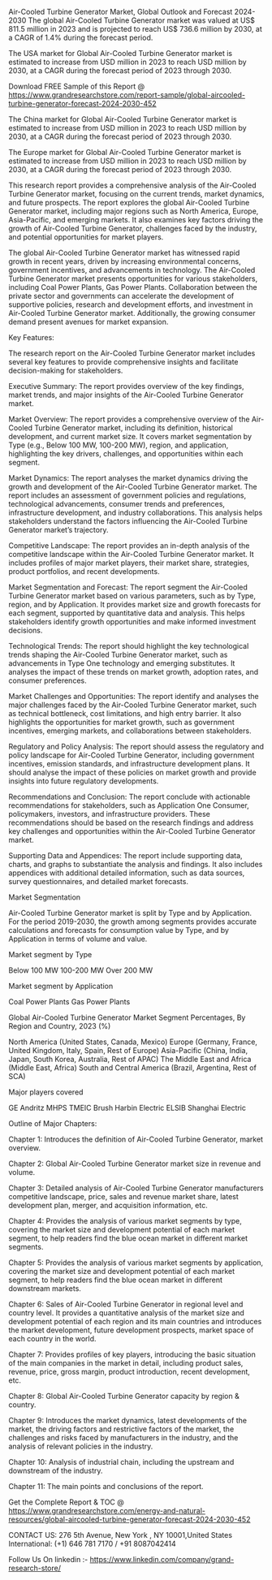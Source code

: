 Air-Cooled Turbine Generator Market, Global Outlook and Forecast 2024-2030
The global Air-Cooled Turbine Generator market was valued at US$ 811.5 million in 2023 and is projected to reach US$ 736.6 million by 2030, at a CAGR of 1.4% during the forecast period.

The USA market for Global Air-Cooled Turbine Generator market is estimated to increase from USD million in 2023 to reach USD million by 2030, at a CAGR during the forecast period of 2023 through 2030.

Download FREE Sample of this Report @ https://www.grandresearchstore.com/report-sample/global-aircooled-turbine-generator-forecast-2024-2030-452

The China market for Global Air-Cooled Turbine Generator market is estimated to increase from USD million in 2023 to reach USD million by 2030, at a CAGR during the forecast period of 2023 through 2030.

The Europe market for Global Air-Cooled Turbine Generator market is estimated to increase from USD million in 2023 to reach USD million by 2030, at a CAGR during the forecast period of 2023 through 2030.

This research report provides a comprehensive analysis of the Air-Cooled Turbine Generator market, focusing on the current trends, market dynamics, and future prospects. The report explores the global Air-Cooled Turbine Generator market, including major regions such as North America, Europe, Asia-Pacific, and emerging markets. It also examines key factors driving the growth of Air-Cooled Turbine Generator, challenges faced by the industry, and potential opportunities for market players.

The global Air-Cooled Turbine Generator market has witnessed rapid growth in recent years, driven by increasing environmental concerns, government incentives, and advancements in technology. The Air-Cooled Turbine Generator market presents opportunities for various stakeholders, including Coal Power Plants, Gas Power Plants. Collaboration between the private sector and governments can accelerate the development of supportive policies, research and development efforts, and investment in Air-Cooled Turbine Generator market. Additionally, the growing consumer demand present avenues for market expansion.

Key Features:

The research report on the Air-Cooled Turbine Generator market includes several key features to provide comprehensive insights and facilitate decision-making for stakeholders.

Executive Summary: The report provides overview of the key findings, market trends, and major insights of the Air-Cooled Turbine Generator market.

Market Overview: The report provides a comprehensive overview of the Air-Cooled Turbine Generator market, including its definition, historical development, and current market size. It covers market segmentation by Type (e.g., Below 100 MW, 100-200 MW), region, and application, highlighting the key drivers, challenges, and opportunities within each segment.

Market Dynamics: The report analyses the market dynamics driving the growth and development of the Air-Cooled Turbine Generator market. The report includes an assessment of government policies and regulations, technological advancements, consumer trends and preferences, infrastructure development, and industry collaborations. This analysis helps stakeholders understand the factors influencing the Air-Cooled Turbine Generator market’s trajectory.

Competitive Landscape: The report provides an in-depth analysis of the competitive landscape within the Air-Cooled Turbine Generator market. It includes profiles of major market players, their market share, strategies, product portfolios, and recent developments.

Market Segmentation and Forecast: The report segment the Air-Cooled Turbine Generator market based on various parameters, such as by Type, region, and by Application. It provides market size and growth forecasts for each segment, supported by quantitative data and analysis. This helps stakeholders identify growth opportunities and make informed investment decisions.

Technological Trends: The report should highlight the key technological trends shaping the Air-Cooled Turbine Generator market, such as advancements in Type One technology and emerging substitutes. It analyses the impact of these trends on market growth, adoption rates, and consumer preferences.

Market Challenges and Opportunities: The report identify and analyses the major challenges faced by the Air-Cooled Turbine Generator market, such as technical bottleneck, cost limitations, and high entry barrier. It also highlights the opportunities for market growth, such as government incentives, emerging markets, and collaborations between stakeholders.

Regulatory and Policy Analysis: The report should assess the regulatory and policy landscape for Air-Cooled Turbine Generator, including government incentives, emission standards, and infrastructure development plans. It should analyse the impact of these policies on market growth and provide insights into future regulatory developments.

Recommendations and Conclusion: The report conclude with actionable recommendations for stakeholders, such as Application One Consumer, policymakers, investors, and infrastructure providers. These recommendations should be based on the research findings and address key challenges and opportunities within the Air-Cooled Turbine Generator market.

Supporting Data and Appendices: The report include supporting data, charts, and graphs to substantiate the analysis and findings. It also includes appendices with additional detailed information, such as data sources, survey questionnaires, and detailed market forecasts.

Market Segmentation

Air-Cooled Turbine Generator market is split by Type and by Application. For the period 2019-2030, the growth among segments provides accurate calculations and forecasts for consumption value by Type, and by Application in terms of volume and value.

Market segment by Type

Below 100 MW
100-200 MW
Over 200 MW

Market segment by Application

Coal Power Plants
Gas Power Plants

Global Air-Cooled Turbine Generator Market Segment Percentages, By Region and Country, 2023 (%)

North America (United States, Canada, Mexico)
Europe (Germany, France, United Kingdom, Italy, Spain, Rest of Europe)
Asia-Pacific (China, India, Japan, South Korea, Australia, Rest of APAC)
The Middle East and Africa (Middle East, Africa)
South and Central America (Brazil, Argentina, Rest of SCA)

Major players covered

GE
Andritz
MHPS
TMEIC
Brush
Harbin Electric
ELSIB
Shanghai Electric

Outline of Major Chapters:

Chapter 1: Introduces the definition of Air-Cooled Turbine Generator, market overview.

Chapter 2: Global Air-Cooled Turbine Generator market size in revenue and volume.

Chapter 3: Detailed analysis of Air-Cooled Turbine Generator manufacturers competitive landscape, price, sales and revenue market share, latest development plan, merger, and acquisition information, etc.

Chapter 4: Provides the analysis of various market segments by type, covering the market size and development potential of each market segment, to help readers find the blue ocean market in different market segments.

Chapter 5: Provides the analysis of various market segments by application, covering the market size and development potential of each market segment, to help readers find the blue ocean market in different downstream markets.

Chapter 6: Sales of Air-Cooled Turbine Generator in regional level and country level. It provides a quantitative analysis of the market size and development potential of each region and its main countries and introduces the market development, future development prospects, market space of each country in the world.

Chapter 7: Provides profiles of key players, introducing the basic situation of the main companies in the market in detail, including product sales, revenue, price, gross margin, product introduction, recent development, etc.

Chapter 8: Global Air-Cooled Turbine Generator capacity by region & country.

Chapter 9: Introduces the market dynamics, latest developments of the market, the driving factors and restrictive factors of the market, the challenges and risks faced by manufacturers in the industry, and the analysis of relevant policies in the industry.

Chapter 10: Analysis of industrial chain, including the upstream and downstream of the industry.

Chapter 11: The main points and conclusions of the report.

Get the Complete Report & TOC @ https://www.grandresearchstore.com/energy-and-natural-resources/global-aircooled-turbine-generator-forecast-2024-2030-452

CONTACT US:
276 5th Avenue, New York , NY 10001,United States
International: (+1) 646 781 7170 / +91 8087042414

Follow Us On linkedin :- https://www.linkedin.com/company/grand-research-store/
